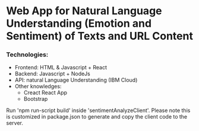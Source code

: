 # Web App for Natural Language Understanding (Emotion and Sentiment) of Texts and URL Content

### Technologies:
  - Frontend: HTML & Javascript + React
  - Backend: Javascript + NodeJs
  - API: natural Language Understanding (IBM Cloud)
  - Other knowledges:
    - Creact React App
    - Bootstrap


Run 'npm run-script build' inside 'sentimentAnalyzeClient'. Please note this is customized in package.json to generate and copy the client code to the server.
 
